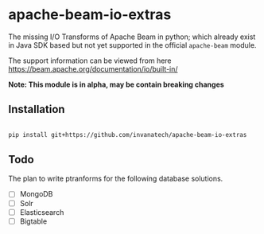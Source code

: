 # apache-beam-io-extras
The missing I/O Transforms of Apache Beam in python; which already exist in Java SDK based but not yet supported 
in the official `apache-beam` module.

The support information can be viewed from here  https://beam.apache.org/documentation/io/built-in/

**Note: This module is in alpha, may be contain breaking changes**

## Installation
```bash

pip install git+https://github.com/invanatech/apache-beam-io-extras
```

## Todo 

The plan to write ptranforms for the following database solutions.

- [ ] MongoDB
- [ ] Solr
- [ ] Elasticsearch
- [ ] Bigtable